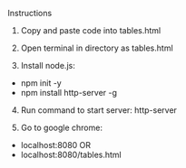 Instructions

1. Copy and paste code into tables.html

2. Open terminal in directory as tables.html

3. Install node.js:
- npm init -y
- npm install http-server -g

4. Run command to start server: http-server

5. Go to google chrome:
- localhost:8080
OR 
- localhost:8080/tables.html